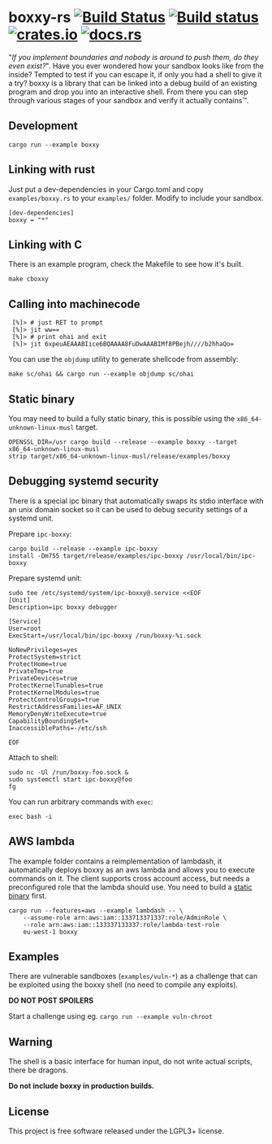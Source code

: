 # boxxy-rs [![Build Status][travis-img]][travis] [![Build status][appveyor-img]][appveyor] [![crates.io][crates-img]][crates] [![docs.rs][docs-img]][docs]

[travis-img]:   https://travis-ci.org/kpcyrd/boxxy-rs.svg?branch=master
[travis]:       https://travis-ci.org/kpcyrd/boxxy-rs
[appveyor-img]: https://ci.appveyor.com/api/projects/status/yd8xlom2h9v4yi2s/branch/master?svg=true
[appveyor]:     https://ci.appveyor.com/project/kpcyrd/boxxy-rs/branch/master
[crates-img]:   https://img.shields.io/crates/v/boxxy.svg
[crates]:       https://crates.io/crates/boxxy
[docs-img]:     https://docs.rs/boxxy/badge.svg
[docs]:         https://docs.rs/boxxy

"_If you implement boundaries and nobody is around to push them, do they even
exist?_". Have you ever wondered how your sandbox looks like from the inside?
Tempted to test if you can escape it, if only you had a shell to give it a try?
boxxy is a library that can be linked into a debug build of an existing program
and drop you into an interactive shell. From there you can step through various
stages of your sandbox and verify it actually contains™.

## Development

    cargo run --example boxxy

## Linking with rust

Just put a dev-dependencies in your Cargo.toml and copy `examples/boxxy.rs` to
your `examples/` folder. Modify to include your sandbox.

    [dev-dependencies]
    boxxy = "*"

## Linking with C

There is an example program, check the Makefile to see how it's built.

    make cboxxy

## Calling into machinecode

     [%]> # just RET to prompt
     [%]> jit ww==
     [%]> # print ohai and exit
     [%]> jit 6xpeuAEAAABIice6BQAAAA8FuDwAAABIMf8PBejh////b2hhaQo=

You can use the `objdump` utility to generate shellcode from assembly:

    make sc/ohai && cargo run --example objdump sc/ohai

## Static binary

You may need to build a fully static binary, this is possible using the
`x86_64-unknown-linux-musl` target.

    OPENSSL_DIR=/usr cargo build --release --example boxxy --target x86_64-unknown-linux-musl
    strip target/x86_64-unknown-linux-musl/release/examples/boxxy

## Debugging systemd security

There is a special ipc binary that automatically swaps its stdio interface with
an unix domain socket so it can be used to debug security settings of a systemd
unit.

Prepare `ipc-boxxy`:

    cargo build --release --example ipc-boxxy
    install -Dm755 target/release/examples/ipc-boxxy /usr/local/bin/ipc-boxxy

Prepare systemd unit:

    sudo tee /etc/systemd/system/ipc-boxxy@.service <<EOF
    [Unit]
    Description=ipc boxxy debugger

    [Service]
    User=root
    ExecStart=/usr/local/bin/ipc-boxxy /run/boxxy-%i.sock

    NoNewPrivileges=yes
    ProtectSystem=strict
    ProtectHome=true
    PrivateTmp=true
    PrivateDevices=true
    ProtectKernelTunables=true
    ProtectKernelModules=true
    ProtectControlGroups=true
    RestrictAddressFamilies=AF_UNIX
    MemoryDenyWriteExecute=true
    CapabilityBoundingSet=
    InaccessiblePaths=-/etc/ssh

    EOF

Attach to shell:

    sudo nc -Ul /run/boxxy-foo.sock &
    sudo systemctl start ipc-boxxy@foo
    fg

You can run arbitrary commands with `exec`:

    exec bash -i

## AWS lambda

The example folder contains a reimplementation of lambdash, it automatically
deploys boxxy as an aws lambda and allows you to execute commands on it. The
client supports cross account access, but needs a preconfigured role that the
lambda should use. You need to build a [static binary](#static-binary) first.

    cargo run --features=aws --example lambdash -- \
        --assume-role arn:aws:iam::133713371337:role/AdminRole \
        --role arn:aws:iam::133337133337:role/lambda-test-role
        eu-west-1 boxxy

## Examples

There are vulnerable sandboxes (`examples/vuln-*`) as a challenge that can be
exploited using the boxxy shell (no need to compile any exploits).

**DO NOT POST SPOILERS**

Start a challenge using eg. `cargo run --example vuln-chroot`

## Warning

The shell is a basic interface for human input, do not write actual scripts,
there be dragons.

**Do not include boxxy in production builds.**

## License

This project is free software released under the LGPL3+ license.
